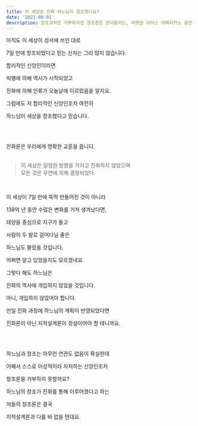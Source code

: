 ```yaml
---
title: 이 세상은 진짜 하느님이 창조했나요?
date: '2021-08-01'
description: 창조과학은 거부하지만 창조론은 받아들이는, 따뜻한 아이스 아메리카노 같은 자세가 이성적인 신앙인가요?
---
```


아직도 이 세상이 성서에 쓰인 대로

7일 만에 창조되었다고 믿는 신자는 그리 많지 않습니다.

합리적인 신앙인이라면

빅뱅에 의해 역사가 시작되었고

진화에 의해 인류가 오늘날에 이르렀음을 알지요.

그럼에도 저 합리적인 신앙인조차 여전히

하느님이 세상을 창조했다고 믿습니다.

<br /><br />

진화론은 우리에게 명확한 교훈을 줍니다.  
<br />

> 이 세상은 일정한 방향을 가지고 진화하지 않았으며  
> 모든 것은 우연에 의해 결정되었다.  

<br />

이 세상이 7일 만에 뚝딱 만들어진 것이 아니라

138억 년 동안 수많은 변화를 거쳐 생겨났다면,

태양을 중심으로 지구가 돌고

사람이 두 발로 걸어다닐 줄은

하느님도 몰랐을 것입니다.

어쩌면 알고 있었을지도 모르겠네요.

그렇다 해도 하느님은

진화의 역사에 개입하지 않았을 것입니다.

아니, 개입하지 않았어야 합니다.

만일 진화 과정에 하느님의 계획이 반영되었다면

진화론이 아닌 지적설계론이 정설이어야 할 테니까요.

<br /><br />

하느님과 창조는 아무런 연관도 없음이 확실한데

어째서 스스로 이성적이라 자처하는 신앙인조차

창조론을 거부하지 못할까요?

하느님의 창조가 진화를 통해 이루어졌다고 하는

저들의 창조론은 결국

지적설계론과 다를 바 없을 텐데요.
